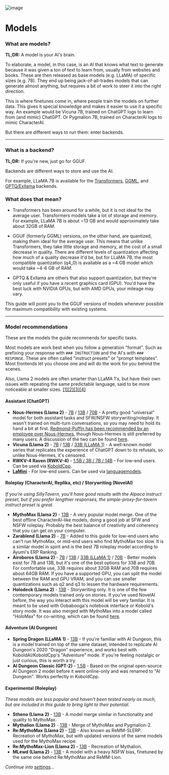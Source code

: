 ![image](https://user-images.githubusercontent.com/55674863/230696024-98ce9e16-f558-4402-ac43-0e7f960c118c.png)

# Models

### What are models?

**TL;DR:** A model is your AI's brain.

To elaborate, a model, in this case, is an AI that knows what text to generate because it was given a ton of text to learn from, usually from websites and books. These are then released as base models (e.g. LLaMA) of specific sizes (e.g. 7B). They end up being jack-of-all-trades models that can generate almost anything, but requires a bit of work to steer it into the right direction.

This is where finetunes come in, where people train the models on further data. This gives it special knowledge and makes it easier to use it a specific way. An example would be Vicuna 7B, trained on ChatGPT logs to learn from (and mimic) ChatGPT. Or Pygmalion 7B, trained on CharacterAI logs to mimic CharacterAI.

But there are different ways to run them: enter backends.

* * *

### What is a backend?

**TL;DR:** If you're new, just go for GGUF.

Backends are different ways to store and use the AI. 

For example, LLaMA 7B is available for the [Transformers](https://huggingface.co/decapoda-research/llama-7b-hf), [GGML](https://huggingface.co/TheBloke/LLaMa-7B-GGML), and [GPTQ/Exllama](https://huggingface.co/camelids/llama-7b-int4-gptq-groupsize128-safetensors/tree/main) backends.

### What does that mean?

- Transformers has been around for a while, but it is not ideal for the average user. Transformers models take a lot of storage and memory. For example, LLaMA 7B is about ~13 GB and would approximately take about 32GB of RAM.

- GGUF (formerly GGML) versions, on the other hand, are quantized, making them ideal for the average user. This means that unlike Transformers, they take little storage and memory, at the cost of a small decrease in quality. There are different levels of quantization affecting how much of a quality decrease it'd be, but for LLaMA 7B, the most compatible quantization (q4_0) is available as a ~4 GB model which would take ~4-6 GB of RAM.

- GPTQ & Exllama are others that also support quantization, but they're only useful if you have a recent graphics card (GPU). You'd have the best luck with NVIDIA GPUs, but with AMD GPUs, your mileage may vary.

This guide will point you to the GGUF versions of models whenever possible for maximum compatibility with existing systems.

* * *

### Model recommendations

These are the models the guide recommends for specific tasks.

Most models are work best when you follow a generation "format". Such as prefixing your response with `### INSTRUCTION` and the AI's with `### RESPONSE`. These are often called "instruct presets" or "prompt templates". Most frontends let you choose one and will do the work for you behind the scenes.

Also, Llama 2 models are often smarter than LLaMA 1's, but have their own issues with repeating the same predictable language, said to be more noticeable at smaller sizes. [[1]](https://old.reddit.com/r/LocalLLaMA/comments/155vy0k/llama_2_too_repetitive/)[[2]](https://old.reddit.com/r/LocalLLaMA/comments/15gp9fq/chronos13bv2_llama_2_roleplay_storywriting_and/junbr4x/)[[3]](https://old.reddit.com/r/LocalLLaMA/comments/15k07ba/anyone_else_is_getting_problems_with_repetition/)[[4]](https://old.reddit.com/r/LocalLLaMA/comments/15pa5zd/i_think_im_ready_to_call_llama2_almost_unusable/)

#### Assistant (ChatGPT)
- **Nous-Hermes (Llama 2)** - [7B](https://huggingface.co/TheBloke/Nous-Hermes-Llama-2-7B-GGUF) / [13B](https://huggingface.co/TheBloke/Nous-Hermes-Llama2-GGUF) / [70B](https://huggingface.co/TheBloke/Nous-Hermes-Llama2-70B-GGUF) - A pretty good "universal" model for both assistant tasks and SFW/NSFW storywriting/roleplay. It wasn't trained on multi-turn conversations, so you may need to hold its hand a bit at first. [Redmond-Puffin has been recommended by an employee over Nous-Hermes](https://old.reddit.com/r/LocalLLaMA/comments/155wwrj/noushermesllama2_13b_released_beats_previous/jt20234/), though Nous-Hermes is still preferred by many users. A discussion of the two can be found [here](https://old.reddit.com/r/LocalLLaMA/comments/158j9r9/nous_hermes_llama2_vs_redmond_puffin_13b/).
- **Vicuna (Llama 2)** - [7B](https://huggingface.co/TheBloke/vicuna-7B-v1.5-GGUF) / [13B](https://huggingface.co/TheBloke/vicuna-13B-v1.5-GGUF) / [33B (LLaMA 1)](https://huggingface.co/TheBloke/vicuna-33B-GGML) - A well-known model series that replicates the experience of ChatGPT down to its refusals, so unlike Nous-Hermes, it's censored.
- **RWKV-4 Raven (RWKV-4)** - [1.5B / 3B / 7B / 14B](https://huggingface.co/latestissue/rwkv-4-raven-ggml-quantized/tree/main) - For low-end users. Can be used via [KoboldCpp](https://github.com/LostRuins/koboldcpp).
- **[LaMini](https://github.com/mbzuai-nlp/lamini-lm#models)** - For low-end users. Can be used via [languagemodels](https://github.com/jncraton/languagemodels).

#### Roleplay (CharacterAI, Replika, etc) / Storywriting (NovelAI)
*If you're using SillyTavern, you'll have good results with the Alpaca instruct preset, but if you prefer lengthier responses, the simple-proxy-for-tavern instruct preset is great.*
- **MythoMax (Llama 2)** - [13B](https://huggingface.co/TheBloke/MythoMax-L2-13B-GGUF) - A very popular model merge. One of the best offline CharacterAI-like models, doing a good job at SFW and NSFW roleplay. Probably the best balance of creativity and coherency that you can get on your computer.
- **Zarablend (Llama 2)** - [7B](https://huggingface.co/TheBloke/Zarablend-L2-7B-GGUF) - Added to this guide for low-end users who can't run MythoMax, or mid-end users who find MythoMax too slow. It is a similar model in spirit and is the best 7B roleplay model according to Ayumi's ERP Ranking.
- **Airoboros (Llama 2)** - [7B](https://huggingface.co/TheBloke/Airoboros-L2-7B-2.1-GGUF) / [13B](https://huggingface.co/TheBloke/Airoboros-L2-13B-2.1-GGUF) / [33B (LLaMA 1)](https://huggingface.co/TheBloke/Airoboros-33B-2.1-GGUF) / [70B](https://huggingface.co/TheBloke/Airoboros-L2-70B-2.1-GGUF) - Better models exist for 7B and 13B, but it's one of the best options for 33B and 70B. For comfortable use, 33B requires about 32GB RAM and 70B requires about 64GB RAM. If you have a supported GPU, you can split the model between the RAM and GPU VRAM, and you can use smaller quantizations such as q2 and q3 to lessen the hardware requirements.
- **Holodeck (Llama 2)** - [13B](https://huggingface.co/KoboldAI/LLAMA2-13B-Holodeck-1-GGML) - Storywriting only. It is one of the few contemporary models trained _only_ on stories. If you've used NovelAI before, the way you interact with this model will be very familiar. It is meant to be used with Oobabooga's notebook interface or Kobold's story mode. It was also merged with MythoMax into a model called "HoloMax" for co-writing, which can be found [here](https://huggingface.co/KoboldAI/LLaMA2-13B-Holomax-GGML).

#### Adventure (AI Dungeon)
- **Spring Dragon (LLaMA 1)** - [13B](https://huggingface.co/TheBloke/Spring-Dragon-GGUF) - If you're familiar with AI Dungeon, this is a model trained on top of the same dataset, intended to replicate AI Dungeon's 2020 "Dragon" experience, and works best with KoboldAI/KoboldCpp's "Adventure" mode. If you're feeling nostalgic or just curious, this is worth a try.
- **AI Dungeon Classic (GPT-2)** - [1.5B](https://huggingface.co/Henk717/ai-dungeon2-classic-ggml) - Based on the original open-source AI Dungeon 2 model before it went online-only and was renamed to "AI Dungeon". Works perfectly in KoboldCpp.

#### Experimental (Roleplay)
*These models are less popular and haven't been tested nearly as much, but are included in this guide to bring light to their potential.*
- **Stheno (Llama 2)** - [13B](https://huggingface.co/TheBloke/Stheno-L2-13B-GGUF) - A model merge similar in functionality and quality to MythoMax.
- **Mythalion (Llama 2)** - [13B](https://huggingface.co/TheBloke/Mythalion-13B-GGUF) - Merge of MythoMax and Pygmalion-2.
- **Re:MythoMax (Llama 2)** - [13B](https://huggingface.co/Undi95/ReMM-v2-L2-13B-GGUF) - Also known as ReMM-SLERP. Recreation of MythoMax, but with updated versions of the same models used for the MythoMax recipe.
- **Re:MythoMax-Lion (Llama 2)** - [13B](https://huggingface.co/Undi95/ReMM-Lion-13B-GGUF) - Recreation of Mythalion.
- **MLewd (Llama 2)** - [13B](https://huggingface.co/Undi95/MLewd-L2-13B-v2-3-GGUF) - A model with a heavy NSFW bias, finetuned by the same one behind Re:MythoMax and ReMM-Lion.

*Continue into [settings](settings.md)...*

